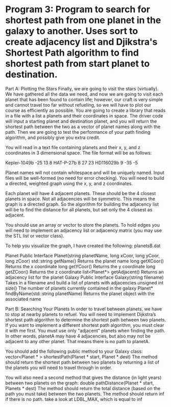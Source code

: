 # Program 3: Program to search for shortest path from one planet in the galaxy to another. Uses sort to create adjacency list and Djikstra's Shortest Path algorithm to find shortest path from start planet to destination.

Part A: Plotting the Stars
Finally, we are going to visit the stars (virtually). We have gathered all the data we need, and now we are going to visit each planet that has been found to contain life; however, our craft is very simple and cannot travel too far without refueling, so we will have to plot our course as efficiently as possible. You are going to create a library that reads in a file with a list a planets and their coordinates in space. The driver code will input a starting planet and destination planet, and you will return the shortest path between the two as a vector of planet names along with the path. Then we are going to test the performance of your path finding algorithm, and possibly give you extra credit.

You will read in a text file containing planets and their x, y, and z coordinates in 3 dimensional space. The file format will be as follows:

Kepler-1049b -25 13 8
HAT-P-27b 8 27 23
HD116029b 9 -35 -5

Planet names will not contain whitespace and will be uniquely named. Input files will be well-formed (no need for error checking). You will need to build a directed, weighted graph using the x, y, and z coordinates.

Each planet will have 4 adjacent planets. These should be the 4 closest planets in space. Not all adjacencies will be symmetric. This means the graph is a directed graph. So the algorithm for building the adjacency list will be to find the distance for all planets, but set only the 4 closest as adjacent.

You should use an array or vector to store the planets. To hold edges you will need to implement an adjacency list or adjacency matrix (you may use the STL list or vector class).

To help you visualize the graph, I have created the following: planetsB.dat

Planet Public Interface
Planet(string planetName, long xCoor, long yCoor, long zCoor)
std::string getName()
Returns the planet name
long getXCoor()
Returns the x coordinate
long getYCoor()
Returns the y coordinate
long getZCoor()
Returns the z coordinate
list<Planet*> getAdjacent()
Returns an adjacency list for the planet
Galaxy Public Interface
Galaxy(string filename)
Takes in a filename and build a list of planets with adjacencies
unsigned int size()
The number of planets currently contained in the galaxy
Planet* findByName(std::string planetName)
Returns the planet object with the associated name

Part B: Searching Your Planets
In order to travel between planets, we have to stop at nearby planets to refuel. You will need to implement Dijkstra’s shortest path algorithm to determine the shortest path between two planets. If you want to implement a different shortest path algorithm, you must clear it with me first. You must use only "adjacent" planets when finding the path. In other words, planetA may have 4 adjacencies, but also may not be adjacent to any other planet. That means there is no path to planetA.

You should add the following public method to your Galaxy class:
vector<Planet * > shortestPath(Planet * start, Planet * dest)
The method should return the shortest path between two planets by returning a list of the planets you will need to travel through in order.

You will also need a second method that gives the distance (in light years) between two planets on the graph:
double pathDistance(Planet * start, Planets * dest)
The method should return the total distance (based on the path you must take) between the two planets.
The method should return inf if there is no path.
take a look at LDBL_MAX, which is equal to inf

